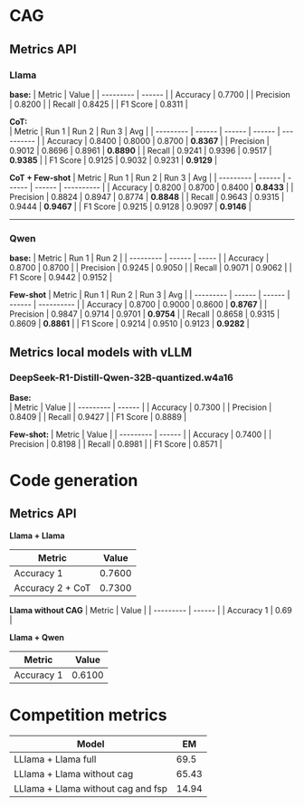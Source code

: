 # CAG

## Metrics API   

### Llama   
**base:**
| Metric    | Value  |
| --------- | ------ |
| Accuracy  | 0.7700 |
| Precision | 0.8200 |
| Recall    | 0.8425 |
| F1 Score  | 0.8311 |
  
  
**CoT:**  
| Metric    | Run 1  | Run 2  | Run 3  | Avg        |
| --------- | ------ | ------ | ------ | ---------- |
| Accuracy  | 0.8400 | 0.8000 | 0.8700 | **0.8367** |
| Precision | 0.9012 | 0.8696 | 0.8961 | **0.8890** |
| Recall    | 0.9241 | 0.9396 | 0.9517 | **0.9385** |
| F1 Score  | 0.9125 | 0.9032 | 0.9231 | **0.9129** |

  
**CoT + Few-shot** 
| Metric    | Run 1  | Run 2  | Run 3  | Avg        |
| --------- | ------ | ------ | ------ | ---------- |
| Accuracy  | 0.8200 | 0.8700 | 0.8400 | **0.8433** |
| Precision | 0.8824 | 0.8947 | 0.8774 | **0.8848** |
| Recall    | 0.9643 | 0.9315 | 0.9444 | **0.9467** |
| F1 Score  | 0.9215 | 0.9128 | 0.9097 | **0.9146** |

---

### Qwen

**base:**
| Metric    | Run 1  | Run 2 |
| --------- | ------ | ----- |
| Accuracy  | 0.8700 | 0.8700 |
| Precision | 0.9245 | 0.9050 |
| Recall    | 0.9071 | 0.9062 |
| F1 Score  | 0.9442 | 0.9152 | 

  
**Few-shot** 
| Metric    | Run 1  | Run 2  | Run 3  | Avg        |
| --------- | ------ | ------ | ------ | ---------- |
| Accuracy  | 0.8700 | 0.9000 | 0.8600 | **0.8767** |
| Precision | 0.9847 | 0.9714 | 0.9701 | **0.9754** |
| Recall    | 0.8658 | 0.9315 | 0.8609 | **0.8861** |
| F1 Score  | 0.9214 | 0.9510 | 0.9123 | **0.9282** |

## Metrics local models with vLLM  

### DeepSeek-R1-Distill-Qwen-32B-quantized.w4a16

**Base:**  
| Metric    | Value  |
| --------- | ------ |
| Accuracy  | 0.7300 |
| Precision | 0.8409 |
| Recall    | 0.9427 |
| F1 Score  | 0.8889 |

**Few-shot:** 
| Metric    | Value  |
| --------- | ------ |
| Accuracy  | 0.7400 |
| Precision | 0.8198 |
| Recall    | 0.8981 |
| F1 Score  | 0.8571 |

# Code generation

## Metrics API  

**Llama + Llama**

| Metric    | Value  |
| --------- | ------ |
| Accuracy 1 | 0.7600 |
| Accuracy 2 + CoT |   0.7300    |

**Llama without CAG**
| Metric    | Value  |
| --------- | ------ |
| Accuracy 1 | 0.69 |

**Llama + Qwen**

| Metric    | Value  |
| --------- | ------ |
| Accuracy 1 | 0.6100 |



# Competition metrics

| Model    | EM  |
| --------- | ------ |
| LLlama + Llama full | 69.5 |
| LLlama + Llama without cag | 65.43 |
| LLlama + Llama without cag and fsp | 14.94 |